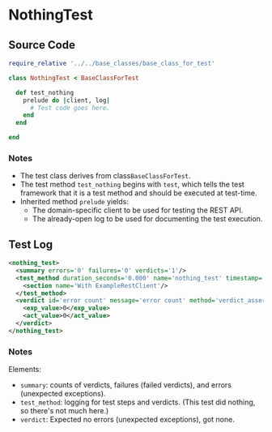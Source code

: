 # NothingTest

## Source Code

```ruby
require_relative '../../base_classes/base_class_for_test'

class NothingTest < BaseClassForTest

  def test_nothing
    prelude do |client, log|
      # Test code goes here.
    end
  end

end
```

### Notes

- The test class derives from class<code>BaseClassForTest</code>.
- The test method <code>test_nothing</code> begins with <code>test</code>, which tells the test framework that it is a test method and should be executed at test-time.
- Inherited method <code>prelude</code> yields:
  - The domain-specific client to be used for testing the REST API.
  - The already-open log to be used for documenting the test execution.

##  Test Log

```xml
<nothing_test>
  <summary errors='0' failures='0' verdicts='1'/>
  <test_method duration_seconds='0.000' name='nothing_test' timestamp='2017-09-20-Wed-15.36.34.882'>
    <section name='With ExampleRestClient'/>
  </test_method>
  <verdict id='error count' message='error count' method='verdict_assert_equal?' outcome='passed' volatile='true'>
    <exp_value>0</exp_value>
    <act_value>0</act_value>
  </verdict>
</nothing_test>
```

### Notes

Elements:

- <code>summary</code>:  counts of verdicts, failures (failed verdicts), and errors (unexpected exceptions).
- <code>test_method</code>:  logging for test steps and verdicts.  (This test did nothing, so there's not much here.)
- <code>verdict</code>:  Expected no errors (unexpected exceptions), got none.

